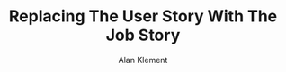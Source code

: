 ---
layout: project
title:  "Replacing The User Story With The Job Story"
author: "Alan Klement"
link: "https://jtbd.info/replacing-the-user-story-with-the-job-story-af7cdee10c27#.xgg323f2t"
img: "replacing-the-user-story.jpg"
categories: job-stories
description: "Demographics say nothing about why are people using your product. Alan Klement's introduces the concept of Job Stories, that represent a user's motivations and context."
type: article
---